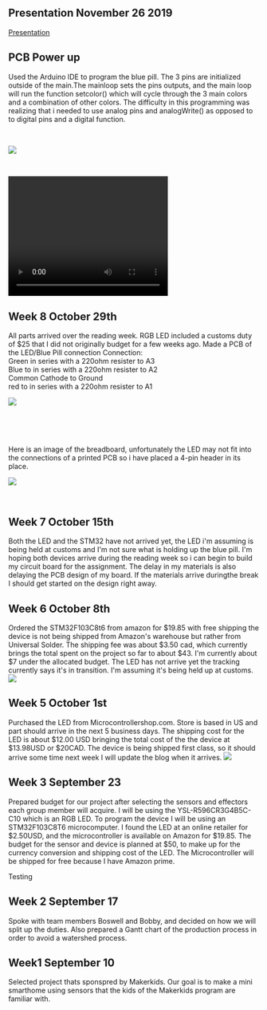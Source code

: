 <html>
  <body>
    <h2>Presentation November 26 2019</h2>
    <p><a href = "https://github.com/SamFat787/SmartDenProject/blob/master/CENG317presentation.pptx">Presentation </a>
    <h2>PCB Power up</h2>
    <p> Used the Arduino IDE to program the blue pill.  The 3 pins are initialized outside of the main.The mainloop sets the pins outputs, and the main loop will run the function setcolor() which will cycle through the 3 main colors and a combination of other colors. The difficulty in this programming was realizing that i needed to use analog pins and analogWrite() as opposed to to digital pins and a digital function.
   <p/><br/><p>
     <img src="https://github.com/SamFat787/SmartDenProject/blob/master/Screen%20Shot%202019-11-26%20at%201.20.16%20PM.png"><p><br/>
    <p><video width="320" height="240" src="https://github.com/SamFat787/SmartDenProject/blob/master/IMG_2016.MOV">Video</video>
    <h2>Week 8 October 29th</h2>
    <p>All parts arrived over the reading week. RGB LED included a customs duty of $25 that I did not originally budget for a few weeks ago. Made a PCB of the LED/Blue Pill connection
    Connection:<br/> Green in series with a 220ohm resister to A3<br/>
                Blue to in series with a 220ohm resister to A2<br/>
                Common Cathode to Ground<br/>
                red to in series with a 220ohm resister to A1<br/>
    </p><p>
    <img src="https://github.com/SamFat787/SmartDenProject/blob/master/Screen%20Shot%202019-11-26%20at%201.56.32%20PM.png>"> </p><br/>
    <br/>
    <br/>
    <p>Here is an image of the breadboard, unfortunately the LED may not fit into the connections of a printed PCB so i have placed a 4-pin header in its place.</p>
    <p><img src="https://github.com/SamFat787/SmartDenProject/blob/master/Screen%20Shot%202019-11-19%20at%202.33.03%20PM.png"></p><br/>
   <h2>Week 7 October 15th</h2>
    <p>Both the LED and the STM32 have not arrived yet, the LED i'm assuming is being held at customs and I'm not sure what is holding up the blue pill. I'm hoping both devices arrive during the reading week so i can begin to build my circuit board for the assignment.  The delay in my materials is also delaying the PCB design of my board.  If the materials arrive duringthe break I should get started on the design right away.</p>
    <h2> Week 6 October 8th</h2>
    <p>Ordered the STM32F103C8t6 from amazon for $19.85 with free shipping the device is not being shipped from Amazon's warehouse but rather from Universal Solder. The shipping fee was about $3.50 cad, which currently brings the total spent on the project so far to about $43. I'm currently about $7 under the allocated budget.  The LED has not arrive yet the tracking currently says it's in transition. I'm assuming it's being held up at customs.
    <img src="https://github.com/SamFat787/SmartDenProject/blob/master/image1.png?raw=true">
    </p>
    <h2>Week 5 October 1st</h2>
    <p>Purchased the LED from Microcontrollershop.com. Store is based in US and part should arrive in the next 5 business days. The shipping cost for the LED is about $12.00 USD bringing the total cost of the the device at $13.98USD or $20CAD.  The device is being shipped first class, so it should arrive some time next week I will update the blog when it arrives.
    <img src="https://raw.githubusercontent.com/SamFat787/SmartDenProject/master/image0.jpeg">
    </p>
    <h2>Week 3 September 23</h2>
    <p>Prepared budget for our project after selecting the sensors and effectors each group member will acquire. I will be using the YSL-R596CR3G4B5C-C10 which is an RGB LED. To program the device I will be using an  STM32F103C8T6 microcomputer.  I found the LED at an online retailer for $2.50USD, and the microcontroller is available on Amazon for $19.85. The budget for the sensor and device is planned at $50, to make up for the currency conversion and shipping cost of the LED. The Microcontroller will be shipped for free because I have Amazon prime.</p>
 Testing
    <h2>Week 2 September 17</h2>
    <p>Spoke with team members Boswell and Bobby, and decided on how we will split up the duties. Also prepared a Gantt chart of the production process in order to avoid a watershed process.</p>
   
  <h2>Week1 September 10</h2>
    <p>Selected project thats sponspred by Makerkids.  Our goal is to make a mini smarthome using sensors that the kids of the Makerkids program are familiar with.</p>
    
    
  </body>
  </html>
